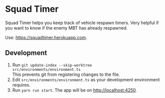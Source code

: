 Squad Timer
================
Squad Timer helps you keep track of vehicle respawn timers. Very helpful if you want to know if the enemy MBT has already respawned.

Use: <https://squadtimer.herokuapp.com>.


## Development
1. Run `git update-index --skip-worktree src/environments/environment.ts`  
   This prevents git from registering changes to the file.
1. Edit `src/environments/environment.ts` as your development environment requires.
1. Run `yarn run start`. The app will be on <http://localhost:4250>.
